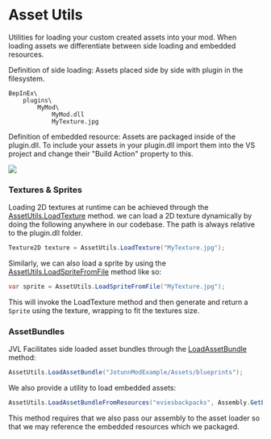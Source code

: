 # Asset Utils
Utilities for loading your custom created assets into your mod. When loading assets we differentiate between side loading and embedded resources.

Definition of side loading: Assets placed side by side with plugin in the filesystem.

```
BepInEx\
    plugins\
        MyMod\
            MyMod.dll
            MyTexture.jpg
```

Definition of embedded resource: Assets are packaged inside of the plugin.dll. To include your assets in your plugin.dll import them into the VS project and change their "Build Action" property to this.

![](../../images/data/Assets.EmbeddedResource.png)

### Textures & Sprites

Loading 2D textures at runtime can be achieved through the [AssetUtils.LoadTexture](xref:JotunnLib.Utils.AssetUtils.LoadTexture(System.String,System.Boolean)) method.
we can load a 2D texture dynamically by doing the following anywhere in our codebase. The path is always relative to the plugin.dll folder.

```cs
Texture2D texture = AssetUtils.LoadTexture("MyTexture.jpg");
```

Similarly, we can also load a sprite by using the [AssetUtils.LoadSpriteFromFile](xref:JotunnLib.Utils.AssetUtils.LoadSpriteFromFile(System.String)) method like so:

```cs
var sprite = AssetUtils.LoadSpriteFromFile("MyTexture.jpg");
```
This will invoke the LoadTexture method and then generate and return a `Sprite` using the texture, wrapping to fit the textures size.

### AssetBundles

JVL Facilitates side loaded asset bundles through the [LoadAssetBundle](xref:JotunnLib.Utils.AssetUtils.LoadAssetBundle(System.String)) method:
```cs
AssetUtils.LoadAssetBundle("JotunnModExample/Assets/blueprints");
```

We also provide a utility to load embedded assets:
```cs
AssetUtils.LoadAssetBundleFromResources("eviesbackpacks", Assembly.GetExecutingAssembly());
```
This method requires that we also pass our assembly to the asset loader so that we may reference the embedded resources which we packaged.